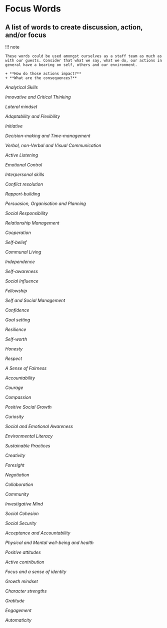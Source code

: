 # Focus Words

## A list of words to create discussion, action, and/or focus

!!! note

    These words could be used amongst ourselves as a staff team as much as with our guests. Consider that what we say, what we do, our actions in general have a bearing on self, others and our environment.
     
    + **How do those actions impact?**
    + **What are the consequences?**

*Analytical Skills*

*Innovative and Critical Thinking*

*Lateral mindset*

*Adaptability and Flexibility*

*Initiative*

*Decision-making and Time-management*

*Verbal, non-Verbal and Visual Communication*

*Active Listening*

*Emotional Control*

*Interpersonal skills*

*Conflict resolution*

*Rapport-building*

*Persuasion, Organisation and Planning*

*Social Responsibility*

*Relationship Management*

*Cooperation*

*Self-belief*

*Communal Living*

*Independence*

*Self-awareness*

*Social Influence*

*Fellowship*

*Self and Social Management*

*Confidence*

*Goal setting*

*Resilience*

*Self-worth*

*Honesty*

*Respect*

*A Sense of Fairness*

*Accountability*

*Courage*

*Compassion*

*Positive Social Growth*

*Curiosity*

*Social and Emotional Awareness*

*Environmental Literacy*

*Sustainable Practices*

*Creativity*

*Foresight*

*Negotiation*

*Collaboration*

*Community*

*Investigative Mind*

*Social Cohesion*

*Social Security*

*Acceptance and Accountability*

*Physical and Mental well-being and health*

*Positive attitudes*

*Active contribution*

*Focus and a sense of identity*

*Growth mindset*

*Character strengths*

*Gratitude*

*Engagement*

*Automaticity*
